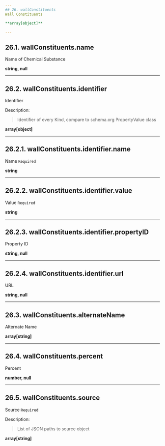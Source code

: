 ```yaml
---
## 26. wallConstituents
Wall Constituents  

**array[object]**

---
```

## 26.1. wallConstituents.name
Name of Chemical Substance  

**string, null**

---
## 26.2. wallConstituents.identifier
Identifier  

Description:
> Identifier of every Kind, compare to schema.org PropertyValue class  

**array[object]**

---
## 26.2.1. wallConstituents.identifier.name
Name  `Required`

**string**

---
## 26.2.2. wallConstituents.identifier.value
Value  `Required`

**string**

---
## 26.2.3. wallConstituents.identifier.propertyID
Property ID  

**string, null**

---
## 26.2.4. wallConstituents.identifier.url
URL  

**string, null**

---
## 26.3. wallConstituents.alternateName
Alternate Name  

**array[string]**

---
## 26.4. wallConstituents.percent
Percent  

**number, null**

---
## 26.5. wallConstituents.source
Source  `Required`

Description:
> List of JSON paths to source object  

**array[string]**
